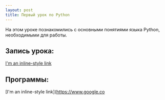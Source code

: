 ```yaml
---
layout: post
title: Первый урок по Python
---
```


На этом уроке познакомились с основными понятиями языка Python, необходимыми для работы.

## Запись урока:
[I'm an inline-style link](https://www.google.com)

## Программы:
[I'm an inline-style link](https://www.google.co
